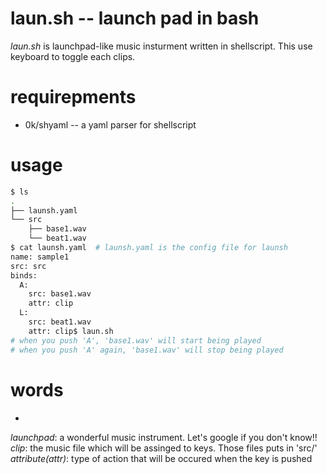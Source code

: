 # laun.sh -- launch pad in bash

 *laun.sh* is launchpad-like music insturment written in shellscript.
This use keyboard to toggle each clips.

# requirepments

  * 0k/shyaml -- a yaml parser for shellscript


# usage

```bash
$ ls
.
├── launsh.yaml
└── src
    ├── base1.wav
    └── beat1.wav
$ cat launsh.yaml  # launsh.yaml is the config file for launsh
name: sample1
src: src
binds:
  A:
    src: base1.wav
    attr: clip
  L:
    src: beat1.wav
    attr: clip$ laun.sh
# when you push 'A', 'base1.wav' will start being played
# when you push 'A' again, 'base1.wav' will stop being played
```


# words

*
*launchpad*: a wonderful music instrument. Let's google if you don't know!!
*clip*: the music file which will be assinged to keys. Those files puts in 'src/'
*attribute(attr)*: type of action that will be occured when the key is pushed
